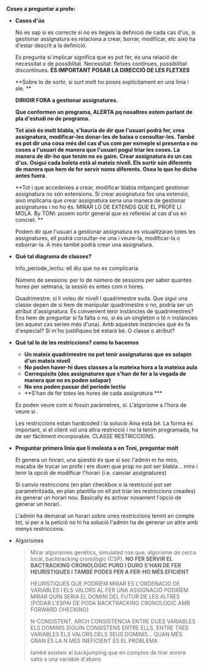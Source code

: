 **Coses a preguntar a profe:** 

- **Casos d'ús**

  No es sap si es correcte si no es llegeix la definició de cada cas d'ús, si gestionar assignatura es relaciona a crear, borrar, modificar, etc això ha d'estar descrit a la definició. 

  Es pregunta si implicar significa que es pot fer, és una relació de necessitat o de possiblitat. Necessitat: fletxes contínues, possibilitat discontínues. **ÉS IMPORTANT POSAR LA DIRECCIÓ DE LES FLETXES**

  **Sobre lo de sortir, si surt molt ho poses explícitament en una línia i ale. **

  **DIRIGIR FORA a gestionar assignatures.**

  **Que conformen un programa, ALERTA pq nosaltres estem parlant de pla d'estudi no de programa.**

  **Tot això és molt blabla, s'hauria de dir que l'usuari podrà fer, crea assignatura, modificar-les donar-les de baixa o consultar-les. També es pot dir una cosa més del cas d'us com per exmeple si presenta o no coses a l'usuari de manera que l'usuari pogui triar les coses. La manera de dir-ho que tenim no es gaire. Crear assignatura és un cas d'us. Osigui cada boleta està al mateix nivell.  Els sortir són diferents de manera que hem de fer servir noms diferents. Osea lo que he dicho antes fuera**.  

  **Tot i que accedeixes a crear, modificar blabla mitjançant gestionar assignatura no són extensions. Si crear assignatura fos una extensió, això implicaria que crear assignatura seria una manera de gestionar assignatures i no ho és.  MIRAR LO DE EXTENDS QUE EL PROFE LI MOLA. By TONI: posem sortir general que es refereixi al cas d'us en concret. **

  Podem dir que l'usuari a gestionar assignatura es visualitzaran totes les assignatures, ell podrà consultar-ne una i veure-la, modificar-la o esborrar-la. A més també podrà crear una assignatura. 

- **Què tal diagrama de classes?**

  Info_període_lectiu:  ell diu que no es complicaria

  Número de sessions: per lo de número de sessions per saber quantes hores per setmana, la sessió és entes com n hores. 

  Quadrimestre: si li voleu dir nivell l quadrimestre suda. Que sigui una classe depen de si hem de manipular quadrimestre o no, podria ser un atribut d'assignatura. És convenient tenir instàncies de quadrimestres? Ens hem de preguntar si fa falta o no, si és un singleton o té n instàncies (en aquest cas serien més d'una). Amb aquestes instàncies què és fa d'especial?  Si m'ho justifiqueu bé estarà bé. O classe o atribut? 

- **Què tal lo de les restriccions? como lo hacemos** 

  - **Un mateix quadrimestre no pot tenir assignaturas que es solapin d'un mateix nivell**
  - **No poden haver-hi dues classes a la mateixa hora a la mateixa aula**
  - **Correquisits (dos assignatures que s'han de fer a la vegada de manera que no es poden solapar)**
  - **No ens poden passar del període lectiu** 
  - **S'han de fer totes les hores de cada assignatura ***

  Es poden veure com si fossin paràmetres, sí. L'algorisme a l'hora de veure si .

  Les restriccions estan hardcoded i la solució Aina està bé. La forma és important, si el client vol una altra restricció i no la tenim programada, ha de ser fàcilment incorporable.  CLASSE RESTRICCIONS.

- **Preguntar primera línia que li molesta a en Toni, preguntar molt**

  Et genera un horari, una qüestió és que si soc l'admin m ho miro, macaba de trucar un profe i em diuen que prop no pot ser blabla... miro i tenir la opció de modificar l'horari (i.e. canviar assignatures)

  Si canvio restriccions (en plan checkbox o la restricció pot ser parametritzada, en plan plantilla on ell pot triar les restriccions creades) és generar un horari nou. Basically és activar novament l'opció de generar un horari. 

  L'admin ha demanat un horari sobre unes restriccions tenint en compte tot, si per a la petició no hi ha solució l'admin ha de generar un altre amb menys restriccions. 

- Algorismes

  > Mirar algorismes genètics, simulated nse que, algorisme de cerca local, backtracking cronològic (CSP). **NO FER SERVIR EL BACTRACKING CRONOLÒGIC PURO I DURO S'HAN DE FER HEURÍSTIQUES I TAMBÉ PODES PER A FER-HO MÉS EFICIENT**
  >
  > HEURISTIQUES QUE PODRÍEM MIRAR ES L'ORDENACIO DE VARIABLES I ELS VALORS 
  > AL FER UNA ASSIGNACIÓ PODRÍEM MIRAR QUIN SERIA EL DOMINI DEL FUTUR DE LES ALTRES (PODAR L'ESPAI DE PODA BACKTRACKING CRONOLOGIC AMB FORWARD CHECKING)
  >
  > N-CONSISTENT, ARCH CONSISTENCIA ENTRE DUES VARIABLES ELS DOMINIS SIGUIN CONSISTENS ENTRE ELLS, ENTRE TRES VARIABLES ELS VALORS DELS SEUS DOMINIS... QUAN MÉS GRAN ÉS LA N MÉS INEFICIENT ÉS EL PROBLEMA
  >
  > també existeix el backjumping que en comptes de tirar enrere salta a una variable d'abans 

